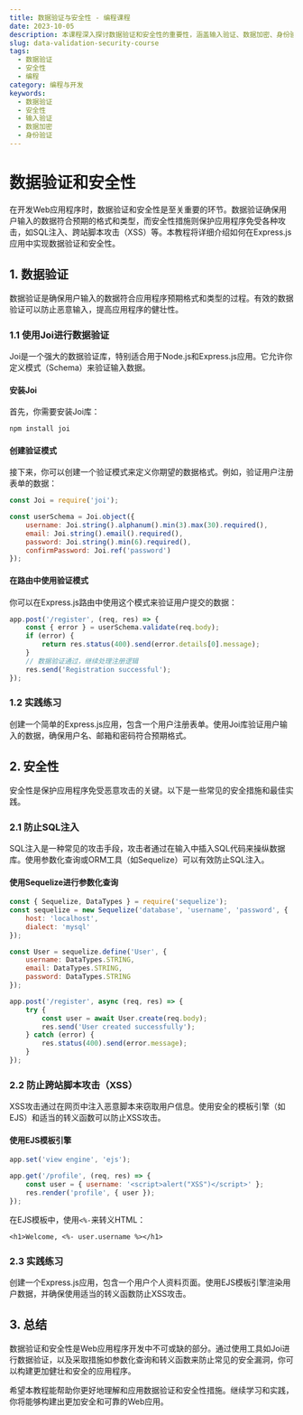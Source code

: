 ```yaml
---
title: 数据验证与安全性 - 编程课程
date: 2023-10-05
description: 本课程深入探讨数据验证和安全性的重要性，涵盖输入验证、数据加密、身份验证和授权等关键概念。
slug: data-validation-security-course
tags:
  - 数据验证
  - 安全性
  - 编程
category: 编程与开发
keywords:
  - 数据验证
  - 安全性
  - 输入验证
  - 数据加密
  - 身份验证
---
```


# 数据验证和安全性

在开发Web应用程序时，数据验证和安全性是至关重要的环节。数据验证确保用户输入的数据符合预期的格式和类型，而安全性措施则保护应用程序免受各种攻击，如SQL注入、跨站脚本攻击（XSS）等。本教程将详细介绍如何在Express.js应用中实现数据验证和安全性。

## 1. 数据验证

数据验证是确保用户输入的数据符合应用程序预期格式和类型的过程。有效的数据验证可以防止恶意输入，提高应用程序的健壮性。

### 1.1 使用Joi进行数据验证

Joi是一个强大的数据验证库，特别适合用于Node.js和Express.js应用。它允许你定义模式（Schema）来验证输入数据。

#### 安装Joi

首先，你需要安装Joi库：

```bash
npm install joi
```

#### 创建验证模式

接下来，你可以创建一个验证模式来定义你期望的数据格式。例如，验证用户注册表单的数据：

```javascript
const Joi = require('joi');

const userSchema = Joi.object({
    username: Joi.string().alphanum().min(3).max(30).required(),
    email: Joi.string().email().required(),
    password: Joi.string().min(6).required(),
    confirmPassword: Joi.ref('password')
});
```

#### 在路由中使用验证模式

你可以在Express.js路由中使用这个模式来验证用户提交的数据：

```javascript
app.post('/register', (req, res) => {
    const { error } = userSchema.validate(req.body);
    if (error) {
        return res.status(400).send(error.details[0].message);
    }
    // 数据验证通过，继续处理注册逻辑
    res.send('Registration successful');
});
```

### 1.2 实践练习

创建一个简单的Express.js应用，包含一个用户注册表单。使用Joi库验证用户输入的数据，确保用户名、邮箱和密码符合预期格式。

## 2. 安全性

安全性是保护应用程序免受恶意攻击的关键。以下是一些常见的安全措施和最佳实践。

### 2.1 防止SQL注入

SQL注入是一种常见的攻击手段，攻击者通过在输入中插入SQL代码来操纵数据库。使用参数化查询或ORM工具（如Sequelize）可以有效防止SQL注入。

#### 使用Sequelize进行参数化查询

```javascript
const { Sequelize, DataTypes } = require('sequelize');
const sequelize = new Sequelize('database', 'username', 'password', {
    host: 'localhost',
    dialect: 'mysql'
});

const User = sequelize.define('User', {
    username: DataTypes.STRING,
    email: DataTypes.STRING,
    password: DataTypes.STRING
});

app.post('/register', async (req, res) => {
    try {
        const user = await User.create(req.body);
        res.send('User created successfully');
    } catch (error) {
        res.status(400).send(error.message);
    }
});
```

### 2.2 防止跨站脚本攻击（XSS）

XSS攻击通过在网页中注入恶意脚本来窃取用户信息。使用安全的模板引擎（如EJS）和适当的转义函数可以防止XSS攻击。

#### 使用EJS模板引擎

```javascript
app.set('view engine', 'ejs');

app.get('/profile', (req, res) => {
    const user = { username: '<script>alert("XSS")</script>' };
    res.render('profile', { user });
});
```

在EJS模板中，使用`<%-`来转义HTML：

```ejs
<h1>Welcome, <%- user.username %></h1>
```

### 2.3 实践练习

创建一个Express.js应用，包含一个用户个人资料页面。使用EJS模板引擎渲染用户数据，并确保使用适当的转义函数防止XSS攻击。

## 3. 总结

数据验证和安全性是Web应用程序开发中不可或缺的部分。通过使用工具如Joi进行数据验证，以及采取措施如参数化查询和转义函数来防止常见的安全漏洞，你可以构建更加健壮和安全的应用程序。

希望本教程能帮助你更好地理解和应用数据验证和安全性措施。继续学习和实践，你将能够构建出更加安全和可靠的Web应用。